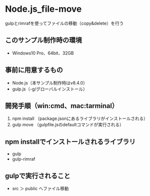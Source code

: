 # Node.js_file-move
gulpとrimrafを使ってファイルの移動（copy&amp;delete）を行う

## このサンプル制作時の環境
* Windows10 Pro、64bit、32GB

## 事前に用意するもの
* Node.js（本サンプル制作時はv8.4.0）
* gulp.js（-g/グローバルインストール）

## 開発手順（win:cmd、mac:tarminal）
1. npm install （package.jsonにあるライブラリがインストールされる）
2. gulp move （gulpfile.jsのdefaultコマンドが実行される）

## npm installでインストールされるライブラリ
* gulp
* gulp-rimraf

## gulpで実行されること
* src ＞ public へファイル移動
